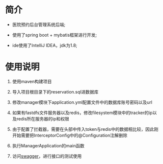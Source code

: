 # 简介

+ 医院预约后台管理系统后端;

+ 使用了spring boot + mybatis框架进行开发;

+ ide使用了IntelliJ IDEA，jdk为1.8;

# 使用说明

1. 使用maven构建项目

2. 导入项目根目录下的reservation.sql进数据库

3. 修改manager模块下application.yml配置文件中的数据库账号密码以及url

4. 如果有fastdfs文件服务器以及redis，修改filesystem模块中的tracker的ip以及redis所在服务器的ip和权限

5. 由于配置了拦截器，需要在头部中传入token与redis中的数据相比较，因此刚开始需要把InterceptorConfig中的@Configuration注解删除

6. 执行ManagerApplication的main函数

7. 访问[swagger](http://localhost:8080/swagger-ui.html#/)，进行接口的测试使用
